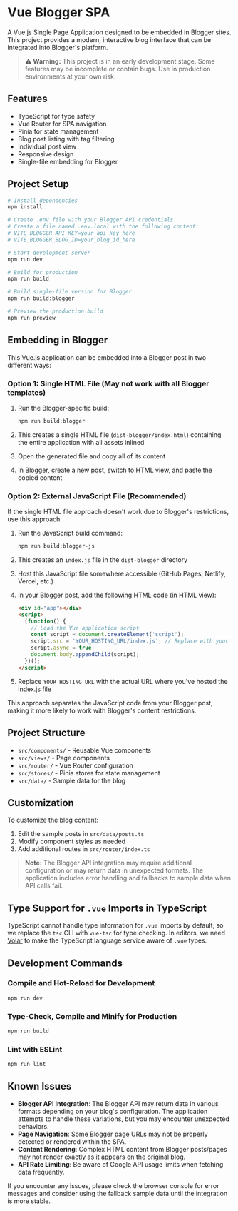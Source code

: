 # Vue Blogger SPA

A Vue.js Single Page Application designed to be embedded in Blogger sites. This project provides a modern, interactive blog interface that can be integrated into Blogger's platform.

> **⚠️ Warning:** This project is in an early development stage. Some features may be incomplete or contain bugs. Use in production environments at your own risk.

## Features

- TypeScript for type safety
- Vue Router for SPA navigation
- Pinia for state management
- Blog post listing with tag filtering
- Individual post view
- Responsive design
- Single-file embedding for Blogger

## Project Setup

```sh
# Install dependencies
npm install

# Create .env file with your Blogger API credentials
# Create a file named .env.local with the following content:
# VITE_BLOGGER_API_KEY=your_api_key_here
# VITE_BLOGGER_BLOG_ID=your_blog_id_here

# Start development server
npm run dev

# Build for production
npm run build

# Build single-file version for Blogger
npm run build:blogger

# Preview the production build
npm run preview
```

## Embedding in Blogger

This Vue.js application can be embedded into a Blogger post in two different ways:

### Option 1: Single HTML File (May not work with all Blogger templates)

1. Run the Blogger-specific build:
   ```sh
   npm run build:blogger
   ```

2. This creates a single HTML file (`dist-blogger/index.html`) containing the entire application with all assets inlined

3. Open the generated file and copy all of its content

4. In Blogger, create a new post, switch to HTML view, and paste the copied content

### Option 2: External JavaScript File (Recommended)

If the single HTML file approach doesn't work due to Blogger's restrictions, use this approach:

1. Run the JavaScript build command:
   ```sh
   npm run build:blogger-js
   ```

2. This creates an `index.js` file in the `dist-blogger` directory

3. Host this JavaScript file somewhere accessible (GitHub Pages, Netlify, Vercel, etc.)

4. In your Blogger post, add the following HTML code (in HTML view):
   ```html
   <div id="app"></div>
   <script>
     (function() {
       // Load the Vue application script
       const script = document.createElement('script');
       script.src = 'YOUR_HOSTING_URL/index.js'; // Replace with your actual hosting URL
       script.async = true;
       document.body.appendChild(script);
     })();
   </script>
   ```

5. Replace `YOUR_HOSTING_URL` with the actual URL where you've hosted the index.js file

This approach separates the JavaScript code from your Blogger post, making it more likely to work with Blogger's content restrictions.

## Project Structure

- `src/components/` - Reusable Vue components
- `src/views/` - Page components
- `src/router/` - Vue Router configuration
- `src/stores/` - Pinia stores for state management
- `src/data/` - Sample data for the blog

## Customization

To customize the blog content:

1. Edit the sample posts in `src/data/posts.ts`
2. Modify component styles as needed
3. Add additional routes in `src/router/index.ts`

> **Note:** The Blogger API integration may require additional configuration or may return data in unexpected formats. The application includes error handling and fallbacks to sample data when API calls fail.

## Type Support for `.vue` Imports in TypeScript

TypeScript cannot handle type information for `.vue` imports by default, so we replace the `tsc` CLI with `vue-tsc` for type checking. In editors, we need [Volar](https://marketplace.visualstudio.com/items?itemName=Vue.volar) to make the TypeScript language service aware of `.vue` types.

## Development Commands

### Compile and Hot-Reload for Development

```sh
npm run dev
```

### Type-Check, Compile and Minify for Production

```sh
npm run build
```

### Lint with ESLint

```sh
npm run lint
```

## Known Issues

- **Blogger API Integration**: The Blogger API may return data in various formats depending on your blog's configuration. The application attempts to handle these variations, but you may encounter unexpected behaviors.
- **Page Navigation**: Some Blogger page URLs may not be properly detected or rendered within the SPA.
- **Content Rendering**: Complex HTML content from Blogger posts/pages may not render exactly as it appears on the original blog.
- **API Rate Limiting**: Be aware of Google API usage limits when fetching data frequently.

If you encounter any issues, please check the browser console for error messages and consider using the fallback sample data until the integration is more stable.
